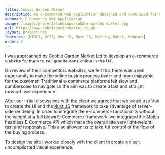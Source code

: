 ```yaml
---
title: Cobble Garden Market
description: An E-Commerce web application designed and developed for Cobble Garden Market Ltd using a headless e-commerce API
subhead: E-Commerce Web Application
image: /images/projects/webapps/cobble-garden-market.jpg
url: https://www.cobblegardenmarket.co.uk
layout: project.hbs
features: [HTML5, SCSS, Vue JS, Nuxt JS, Moltin, Babel, Webpack]
order: 2
---
```


I was approached by Cobble Garden Market Ltd to develop an e-commerce website for
them to sell granite setts online in the UK.

On review of their competitors websites, we felt that there was a real opportunity
to make the online buying process faster and more enjoyable for the customer. Traditional
e-commerce platforms felt slow and cumbersome to navigate so the aim was to create a
fast and straight forward user experience.

After our initial discussions with the client we agreed that we would use Vue to create
the UI and the [Nuxt JS](https://nuxtjs.org/) framework to take advantage of server-side rendering. In order to
integrate the e-commerce functionality without the weight of a full blown E-Commerce
framework, we integrated the [Moltin](https://moltin.com/) headless E-Commerce API which made the overall site very
light-weight, fast and responsive. This also allowed us to take full control of the
flow of the buying process.

To design the site I worked closely with the client to create a clean, uncomplicated
visual experience.
